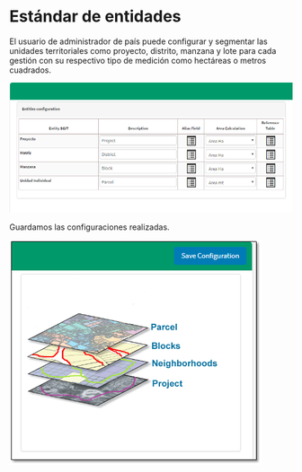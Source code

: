 # Estándar de entidades

El usuario de administrador de país puede configurar y segmentar las unidades territoriales como proyecto, distrito, manzana y lote para cada gestión con su respectivo tipo de medición como hectáreas o metros cuadrados.



![](../.gitbook/assets/1.png)

Guardamos las configuraciones realizadas.



![](../.gitbook/assets/image%20%28239%29.png)


